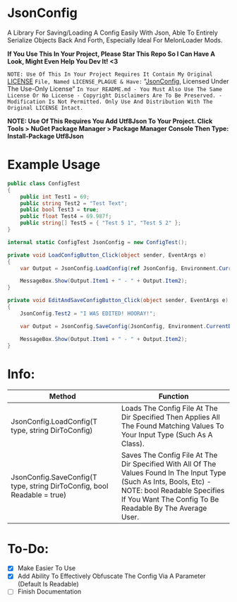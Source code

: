 # JsonConfig
A Library For Saving/Loading A Config Easily With Json, Able To Entirely Serialize Objects Back And Forth, Especially Ideal For MelonLoader Mods.

**If You Use This In Your Project, Please Star This Repo So I Can Have A Look, Might Even Help You Dev It! <3**

`NOTE: Use Of This In Your Project Requires It Contain My Original` [LICENSE](https://github.com/OFWModz/JsonConfig/blob/main/LICENSE) `File, Named LICENSE_PLAGUE & Have:` "[JsonConfig](https://github.com/OFWModz/JsonConfig), Licensed Under The Use-Only License" `In Your README.md - You Must Also Use The Same License Or No License - Copyright Disclaimers Are To Be Preserved. - Modification Is Not Permitted. Only Use And Distribution With The Original LICENSE Intact.`

**NOTE: Use Of This Requires You Add Utf8Json To Your Project. Click Tools > NuGet Package Manager > Package Manager Console Then Type: Install-Package Utf8Json**

# Example Usage
```csharp
public class ConfigTest
{
    public int Test1 = 69;
    public string Test2 = "Test Text";
    public bool Test3 = true;
    public float Test4 = 69.987f;
    public string[] Test5 = { "Test 5 1", "Test 5 2" };
}

internal static ConfigTest JsonConfig = new ConfigTest();

private void LoadConfigButton_Click(object sender, EventArgs e)
{
    var Output = JsonConfig.LoadConfig(ref JsonConfig, Environment.CurrentDirectory + "\\TestConfig.json");

    MessageBox.Show(Output.Item1 + " - " + Output.Item2);
}

private void EditAndSaveConfigButton_Click(object sender, EventArgs e)
{
    JsonConfig.Test2 = "I WAS EDITED! HOORAY!";

    var Output = JsonConfig.SaveConfig(JsonConfig, Environment.CurrentDirectory + "\\TestConfig.json");

    MessageBox.Show(Output.Item1 + " - " + Output.Item2);
}
```

# Info:
Method | Function
------------ | -------------
JsonConfig.LoadConfig<T>(T type, string DirToConfig) | Loads The Config File At The Dir Specified Then Applies All The Found Matching Values To Your Input Type (Such As A Class).
JsonConfig.SaveConfig<T>(T type, string DirToConfig, bool Readable = true) | Saves The Config File At The Dir Specified With All Of The Values Found In The Input Type (Such As Ints, Bools, Etc) - NOTE: bool Readable Specifies If You Want The Config To Be Readable By The Average User.

# To-Do:
- [x] Make Easier To Use
- [x] Add Ability To Effectively Obfuscate The Config Via A Parameter (Default Is Readable)
- [ ] Finish Documentation
